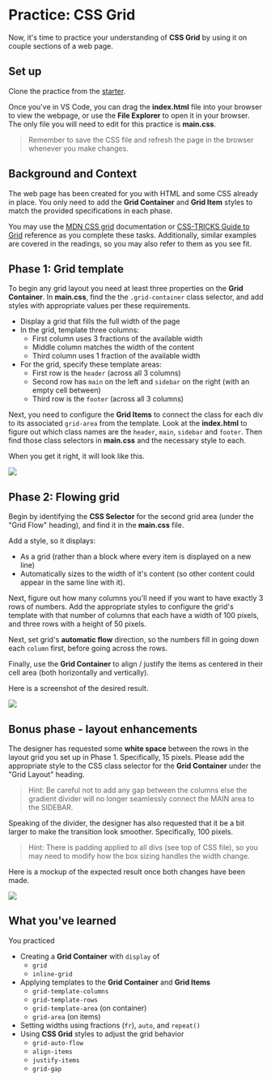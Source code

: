 # Practice: CSS Grid

Now, it's time to practice your understanding of **CSS Grid** by using it on
couple sections of a web page.

## Set up

Clone the practice from the [starter].

Once you've in VS Code, you can drag the **index.html** file into your browser
to view the webpage, or use the **File Explorer** to open it in your browser.
The only file you will need to edit for this practice is **main.css**.

> Remember to save the CSS file and refresh the page in the browser whenever you
> make changes.

## Background and Context

The web page has been created for you with HTML and some CSS already in place.
You only need to add the **Grid Container** and **Grid Item** styles to match
the provided specifications in each phase.

You may use the [MDN CSS grid] documentation or [CSS-TRICKS Guide to Grid]
reference as you complete these tasks. Additionally, similar examples are
covered in the readings, so you may also refer to them as you see fit.

## Phase 1: Grid template

To begin any grid layout you need at least three properties on the **Grid
Container**. In **main.css**, find the the `.grid-container` class selector,
and add styles with appropriate values per these requirements.

- Display a grid that fills the full width of the page
- In the grid, template three columns:
  - First column uses 3 fractions of the available width
  - Middle column matches the width of the content
  - Third column uses 1 fraction of the available width
- For the grid, specify these template areas:
  - First row is the `header` (across all 3 columns)
  - Second row has `main` on the left and `sidebar` on the right
    (with an empty cell between)
  - Third row is the `footer` (across all 3 columns)

Next, you need to configure the **Grid Items** to connect the class for each
div to its associated `grid-area` from the template. Look at the **index.html**
to figure out which class names are the `header`, `main`, `sidebar` and
`footer`. Then find those class selectors in **main.css** and the necessary
style to each.

When you get it right, it will look like this.

<img src="https://appacademy-open-assets.s3-us-west-1.amazonaws.com/Modular-Curriculum/content/week-07/practice-css-grid/grid-template.png" />

## Phase 2: Flowing grid

Begin by identifying the **CSS Selector** for the second grid area (under the
"Grid Flow" heading), and find it in the **main.css** file.

Add a style, so it displays:

- As a grid (rather than a block where every item is displayed on a new line)
- Automatically sizes to the width of it's content (so other content could
  appear in the same line with it).

Next, figure out how many columns you'll need if you want to have exactly 3 rows
of numbers. Add the appropriate styles to configure the grid's template with
that number of columns that each have a width of 100 pixels, and three rows with
a height of 50 pixels.

Next, set grid's **automatic flow** direction, so the numbers fill in going down
each `column` first, before going across the rows.

Finally, use the **Grid Container** to align / justify the items as centered
in their cell area (both horizontally and vertically).

Here is a screenshot of the desired result.

<img src="https://appacademy-open-assets.s3-us-west-1.amazonaws.com/Modular-Curriculum/content/week-07/practice-css-grid/grid-flow.png" />

## Bonus phase - layout enhancements

The designer has requested some **white space** between the rows in the layout
grid you set up in Phase 1. Specifically, 15 pixels. Please add the appropriate
style to the CSS class selector for the **Grid Container** under the
"Grid Layout" heading.

> Hint: Be careful not to add any gap between the columns else the gradient
> divider will no longer seamlessly connect the MAIN area to the SIDEBAR.

Speaking of the divider, the designer has also requested that it be a bit
larger to make the transition look smoother. Specifically, 100 pixels.

> Hint: There is padding applied to all divs (see top of CSS file), so you
> may need to modify how the box sizing handles the width change.

Here is a mockup of the expected result once both changes have been made.

<img src="https://appacademy-open-assets.s3-us-west-1.amazonaws.com/Modular-Curriculum/content/week-07/practice-css-grid/grid-layout-enhanced.png" />

## What you've learned

You practiced

- Creating a **Grid Container** with `display` of
  - `grid`
  - `inline-grid`
- Applying templates to the **Grid Container** and **Grid Items**
  - `grid-template-columns`
  - `grid-template-rows`
  - `grid-template-area` (on container)
  - `grid-area` (on items)
- Setting widths using fractions (`fr`), `auto`, and `repeat()`
- Using **CSS Grid** styles to adjust the grid behavior
  - `grid-auto-flow`
  - `align-items`
  - `justify-items`
  - `grid-gap`

[starter]: https://github.com/appacademy/practice-for-week-07-css-grid
[mdn css grid]: https://developer.mozilla.org/en-US/docs/Web/CSS/CSS_Grid_Layout
[css-tricks guide to grid]: https://css-tricks.com/snippets/css/complete-guide-grid/
